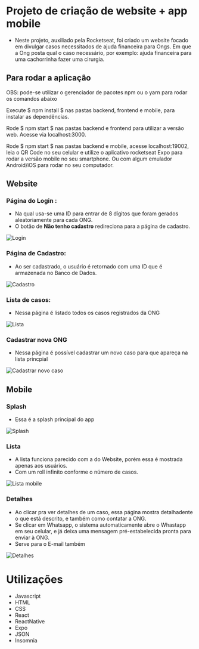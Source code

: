 # Projeto de criação de website + app mobile
- Neste projeto, auxiliado pela Rocketseat, foi criado um website focado em divulgar casos necessitados de ajuda financeira para Ongs. Em que a Ong posta qual o caso necessário, por exemplo: ajuda financeira para uma cachorrinha fazer uma cirurgia.


## Para rodar a aplicação
OBS: pode-se utilizar o gerenciador de pacotes npm ou o yarn para rodar os comandos abaixo

Execute $ npm install $ nas pastas backend, frontend e mobile, para instalar as dependências.

Rode $ npm start $ nas pastas backend e frontend para utilizar a versão web. Acesse via localhost:3000.

Rode $ npm start $ nas pastas backend e mobile, acesse localhost:19002, leia o QR Code no seu celular e utilize o aplicativo rocketseat Expo para rodar a versão mobile no seu smartphone. Ou com algum emulador Android/iOS para rodar no seu computador.

## Website

### Página do Login :
- Na qual usa-se uma ID para entrar de 8 dígitos que foram gerados aleatoriamente para cada ONG.
- O botão de **Não tenho cadastro** redireciona para a página de cadastro.

![Login](https://github.com/BrunoVarg/be-the-hero/blob/master/Login.png)

### Página de Cadastro:
- Ao ser cadastrado, o usuário é retornado com uma ID que é armazenada no Banco de Dados.

![Cadastro](https://github.com/BrunoVarg/be-the-hero/blob/master/Cadastro.png)

### Lista de casos:

- Nessa página é listado todos os casos registrados da ONG

![Lista](https://github.com/BrunoVarg/be-the-hero/blob/master/Lista.png)

### Cadastrar nova ONG
- Nessa página é possível cadastrar um novo caso para que apareça na lista princpial

![Cadastrar novo caso](https://github.com/BrunoVarg/be-the-hero/blob/master/Cadastrar%20novo%20caso.png)


## Mobile

### Splash

- Essa é a splash principal do app

![Splash](https://github.com/BrunoVarg/be-the-hero/blob/master/Splash.png)

### Lista
- A lista funciona parecido com a do Website, porém essa é mostrada apenas aos usuários.
- Com um roll infinito conforme o número de casos.

![Lista mobile](https://github.com/BrunoVarg/be-the-hero/blob/master/Lista%20(1).png)

### Detalhes
- Ao clicar pra ver detalhes de um caso, essa página mostra detalhadente o que está descrito, e também como contatar a ONG.
- Se clicar em Whatsapp, o sistema automaticamente abre o Whastapp em seu celular, e já deixa uma mensagem pré-estabelecida pronta para enviar à ONG.
- Serve para o E-mail também

![Detalhes](https://github.com/BrunoVarg/be-the-hero/blob/master/Detalhes.png)

# Utilizações

- Javascript
- HTML
- CSS
- React
- ReactNative
- Expo
- JSON
- Insomnia

